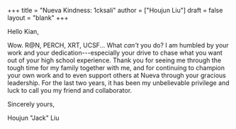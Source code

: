 +++
title = "Nueva Kindness: 1cksali"
author = ["Houjun Liu"]
draft = false
layout = "blank"
+++

Hello Kian,

Wow. R@N, PERCH, XRT, UCSF... What _can't_ you do? I am humbled by your work and your dedication---especially your drive to chase what you want out of your high school experience. Thank you for seeing me through the tough time for my family together with me, and for continuing to champion your own work and to even support others at Nueva through your gracious leadership. For the last two years, it has been my unbelievable privilege and luck to call you my friend and collaborator.

Sincerely yours,

Houjun "Jack" Liu
